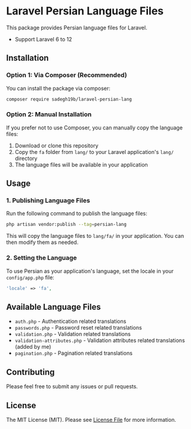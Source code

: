 # Laravel Persian Language Files

This package provides Persian language files for Laravel.

- Support Laravel 6 to 12

## Installation

### Option 1: Via Composer (Recommended)

You can install the package via composer:

```bash
composer require sadegh19b/laravel-persian-lang
```

### Option 2: Manual Installation

If you prefer not to use Composer, you can manually copy the language files:

1. Download or clone this repository
2. Copy the `fa` folder from `lang/` to your Laravel application's `lang/` directory
3. The language files will be available in your application

## Usage

### 1. Publishing Language Files

Run the following command to publish the language files:

```bash
php artisan vendor:publish --tag=persian-lang
```

This will copy the language files to `lang/fa/` in your application. You can then modify them as needed.

### 2. Setting the Language

To use Persian as your application's language, set the locale in your `config/app.php` file:

```php
'locale' => 'fa',
```

## Available Language Files

- `auth.php` - Authentication related translations
- `passwords.php` - Password reset related translations
- `validation.php` - Validation related translations
- `validation-attributes.php` - Validation attributes related translations (added by me)
- `pagination.php` - Pagination related translations

## Contributing

Please feel free to submit any issues or pull requests.

## License

The MIT License (MIT). Please see [License File](LICENSE.md) for more information. 